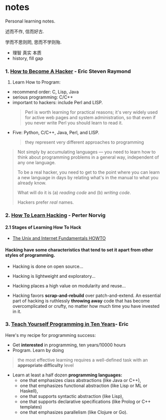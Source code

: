 # notes
Personal learning notes.

述而不作, 信而好古.

学而不思则罔, 思而不学则殆.
- 理智 真实 本质
- history, fill gap

### 1. [How to Become A Hacker](http://www.catb.org/esr/faqs/hacker-howto.html) - Eric Steven Raymond

1. Learn How to Program:
- recommend order: C, Lisp, Java
- serious programming: C/C++
- important to hackers: include Perl and LISP.
  > Perl is worth learning for practical reasons; it's very widely used for active web pages and system administration, so that even if you never write Perl you should learn to read it.
  >
- Five: Python, C/C++, Java, Perl, and LISP.
  > they represent very different approaches to programming
> Not simply by accumulating languages — you need to learn how to think about programming problems in a general way, independent of any one language.
>
> To be a real hacker, you need to get to the point where you can learn a new language in days by relating what's in the manual to what you already know.
>
> What will do it is (a) *reading code* and (b) *writing code*.
>
> Hackers prefer *real* names. 

### 2. [How To Learn Hacking](http://www.catb.org/esr/faqs/hacking-howto.html) - Perter Norvig
#### 2.1 Stages of Learning How To Hack
- [The Unix and Internet Fundamentals HOWTO](http://www.tldp.org/HOWTO/Unix-and-Internet-Fundamentals-HOWTO/index.html)
#### Hacking have some characteristics that tend to set it apart from other styles of programming.

- Hacking is done on open source...

- Hacking is lightweight and exploratory...

- Hacking places a high value on modularity and reuse...

- Hacking favors **scrap-and-rebuild** over patch-and-extend. An essential part of hacking is ruthlessly **throwing away** code that has become overcomplicated or crufty, no matter how much time you have invested in it.

### 3. [Teach Yourself Programming in Ten Years](http://norvig.com/21-days.html)- Eric

Here's my recipe for programming success:

- Get **interested** in programming, ten years/10000 hours
- Program. Learn by doing

> the most effective learning requires a well-defined task with an **appropriate difficulty** level

- Learn at least a half dozen **programming languages:**
  - one that emphasizes class abstractions (like Java or C++),
  - one that emphasizes functional abstraction (like Lisp or ML or Haskell),
  - one that supports syntactic abstraction (like Lisp),
  - one that supports declarative specifications (like Prolog or C++ templates)
  - one that emphasizes parallelism (like Clojure or Go).


